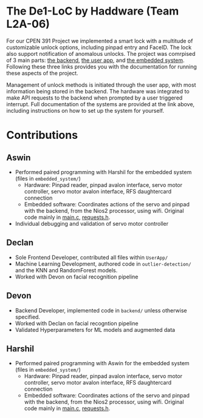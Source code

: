 # The De1-LoC by Haddware (Team L2A-06)

For our CPEN 391 Project we implemented a smart lock with a multitude of customizable unlock options, including pinpad entry and FaceID. The lock also support notification of anomalous unlocks. The project was comrpised of 3 main parts: [the backend](backend/BACKEND.md), [the user app](UserApp/README.MD), and [the embedded system](embedded_system/README.md). Following these three links provides you with the documentation for running these aspects of the project.

Management of unlock methods is initiated through the user app, with most information being stored in the backend. The hardware was integrated to make API requests to the backend when prompted by a user triggered interrupt. Full documentation of the systems are provided at the link above, including instructions on how to set up the system for yourself. 

# Contributions
## Aswin
- Performed paired programming with Harshil for the embedded system (files in `embedded_system/`)
    - Hardware: Pinpad reader, pinpad avalon interface, servo motor controller, 
    servo motor avalon interface, RFS daughtercard connection
    - Embedded software: Coordinates actions of the servo and pinpad with the backend, from the Nios2 processor, 
    using wifi. Original code mainly in [main.c](embedded_system/software/embedded_software/main.c), 
    [requests.h](embedded_system/software/embedded_software/requests.h).
- Individual debugging and validation of servo motor controller

## Declan
- Sole Frontend Developer, contributed all files within `UserApp/`
- Machine Learning Development, authored code in `outlier-detection/` and the KNN and RandomForest models.
- Worked with Devon on facial recognition pipeline

## Devon
- Backend Developer, implemented code in `backend/` unless otherwise specified.
- Worked with Declan on facial recogntion pipeline
- Validated Hyperparameters for ML models and augmented data

## Harshil
- Performed paired programming with Aswin for the embedded system (files in `embedded_system/`)
    - Hardware: Pinpad reader, pinpad avalon interface, servo motor controller, 
    servo motor avalon interface, RFS daughtercard connection
    - Embedded software: Coordinates actions of the servo and pinpad with the backend, from the Nios2 processor, 
    using wifi. Original code mainly in [main.c](embedded_system/software/embedded_software/main.c), 
    [requests.h](embedded_system/software/embedded_software/requests.h).